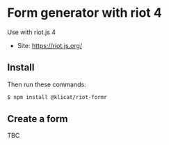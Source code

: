 # Form generator with riot 4
Use with riot.js 4

- Site: https://riot.js.org/

## Install 
Then run these commands:

```bash
$ npm install @klicat/riot-formr
```

## Create a form

TBC
